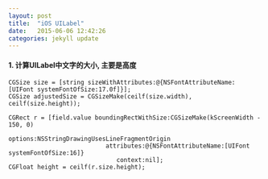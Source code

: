 ```yaml
---
layout: post
title:  "iOS UILabel"
date:   2015-06-06 12:42:26
categories: jekyll update
---
```


#### 1. 计算UILabel中文字的大小, 主要是高度

	CGSize size = [string sizeWithAttributes:@{NSFontAttributeName: [UIFont systemFontOfSize:17.0f]}];
	CGSize adjustedSize = CGSizeMake(ceilf(size.width), ceilf(size.height));

    CGRect r = [field.value boundingRectWithSize:CGSizeMake(kScreenWidth - 150, 0)
                                  options:NSStringDrawingUsesLineFragmentOrigin
                               attributes:@{NSFontAttributeName:[UIFont systemFontOfSize:16]}
                                  context:nil];
    CGFloat height = ceilf(r.size.height);

